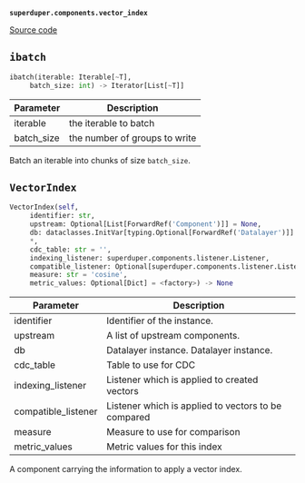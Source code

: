 **`superduper.components.vector_index`** 

[Source code](https://github.com/superduper-io/superduper/blob/main/superduper/components/vector_index.py)

## `ibatch` 

```python
ibatch(iterable: Iterable[~T],
     batch_size: int) -> Iterator[List[~T]]
```
| Parameter | Description |
|-----------|-------------|
| iterable | the iterable to batch |
| batch_size | the number of groups to write |

Batch an iterable into chunks of size `batch_size`.

## `VectorIndex` 

```python
VectorIndex(self,
     identifier: str,
     upstream: Optional[List[ForwardRef('Component')]] = None,
     db: dataclasses.InitVar[typing.Optional[ForwardRef('Datalayer')]] = None,
     *,
     cdc_table: str = '',
     indexing_listener: superduper.components.listener.Listener,
     compatible_listener: Optional[superduper.components.listener.Listener] = None,
     measure: str = 'cosine',
     metric_values: Optional[Dict] = <factory>) -> None
```
| Parameter | Description |
|-----------|-------------|
| identifier | Identifier of the instance. |
| upstream | A list of upstream components. |
| db | Datalayer instance. Datalayer instance. |
| cdc_table | Table to use for CDC |
| indexing_listener | Listener which is applied to created vectors |
| compatible_listener | Listener which is applied to vectors to be compared |
| measure | Measure to use for comparison |
| metric_values | Metric values for this index |

A component carrying the information to apply a vector index.

